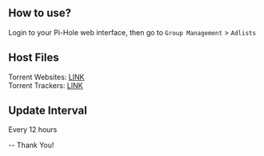 ## How to use?
Login to your Pi-Hole web interface, then go to `Group Management` > `Adlists`<br>

## Host Files
Torrent Websites: [LINK](https://raw.githubusercontent.com/im-sm/Pi-hole-Torrent-Blocklist/main/all-torrent-websites.txt)<br>
Torrent Trackers: [LINK](https://raw.githubusercontent.com/im-sm/Pi-hole-Torrent-Blocklist/main/all-torrent-trackres.txt)

## Update Interval
Every 12 hours

-- Thank You!
